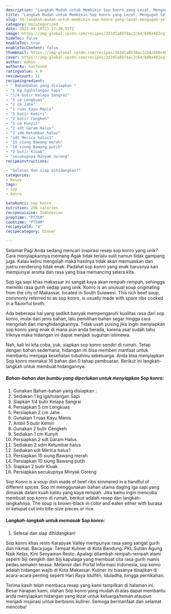 ```yaml
---
description: "Langkah Mudah untuk Membikin Sop konro yang Lezat, Mengugah Selera"
title: "Langkah Mudah untuk Membikin Sop konro yang Lezat, Mengugah Selera"
slug: 39-langkah-mudah-untuk-membikin-sop-konro-yang-lezat-mengugah-selera
category: Uncategorized
date: 2022-09-18T21:17:28.557Z
image: https://img-global.cpcdn.com/recipes/3d3d1a85f8ac2cb4/680x482cq70/sop-konro-foto-resep-utama.jpg
hideToc: false
enableToc: true
enableTocContent: false
thumbnail: https://img-global.cpcdn.com/recipes/3d3d1a85f8ac2cb4/680x482cq70/sop-konro-foto-resep-utama.jpg
cover: https://img-global.cpcdn.com/recipes/3d3d1a85f8ac2cb4/680x482cq70/sop-konro-foto-resep-utama.jpg
author: Admin
authorAv: notfound
ratingvalue: 4.6
reviewcount: 11
recipeingredient:
- " Bahanbahan yang disiapkan "
- "1 kg Igatulangan Sapi"
- "1/4 butir Kelapa Sangrai"
- "5 cm Lengkuas"
- "2 cm Jahe"
- "1 ruas Kayu Manis"
- "5 butir Kemiri"
- "2 butir Cengkeh"
- "1 cm Kunyit"
- "2 sdt Garam Halus"
- "2 sdm Ketumbar halus"
- "sdt Merica halus1"
- "15 siung Bawang merah"
- "10 siung Bawang putih"
- "2 butir Kluak"
- "secukupnya Minyak Goreng"
recipeinstructions:

- "Selesai dan siap dihidangkan!"
categories:
- Resep
tags:
- sop
- konro

katakunci: sop konro 
nutrition: 296 calories
recipecuisine: Indonesian
preptime: "PT35M"
cooktime: "PT58M"
recipeyield: "4"
recipecategory: Dinner

---
```



Selamat Pagi Anda sedang mencari inspirasi resep sop konro yang unik? Cara menyiapkannya memang Agak tidak terlalu sulit namun tidak gampang juga. Kalau keliru mengolah maka hasilnya tidak akan memuaskan dan justru cenderung tidak enak. Padahal sop konro yang enak harusnya kan mempunyai aroma dan rasa yang bisa memancing selera kita.


Sop iga sapi khas makassar ini sangat kaya akan rempah-rempah, sehingga memiliki rasa gurih sedap yang unik. Konro is an unusual soup originating from the city of Makassar, located in South Sulawesi. This rich beef soup, commonly referred to as sop konro, is usually made with spare ribs cooked in a flavorful broth.

Ada beberapa hal yang sedikit banyak mempengaruhi kualitas rasa dari sop konro, mulai dari jenis bahan, lalu pemilihan bahan segar hingga cara mengolah dan menghidangkannya. Tidak usah pusing jika ingin menyiapkan sop konro yang enak di mana pun anda berada, karena asal sudah tahu triknya maka hidangan ini dapat menjadi suguhan istimewa.


Nah, kali ini kita coba, yuk, siapkan sop konro sendiri di rumah. Tetap dengan bahan sederhana, hidangan ini bisa memberi manfaat untuk membantu menjaga kesehatan tubuhmu sekeluarga. Anda bisa menyiapkan Sop konro memakai 16 bahan dan 0 tahap pembuatan. Berikut ini langkah-langkah untuk membuat hidangannya.

<!--inarticleads1-->

##### Bahan-bahan dan bumbu yang diperlukan untuk menyiapkan Sop konro:

1. Gunakan  Bahan-bahan yang disiapkan :
1. Sediakan 1 kg Iga/tulangan Sapi
1. Siapkan 1/4 butir Kelapa Sangrai
1. Persiapkan 5 cm Lengkuas
1. Persiapkan 2 cm Jahe
1. Gunakan 1 ruas Kayu Manis
1. Ambil 5 butir Kemiri
1. Gunakan 2 butir Cengkeh
1. Sediakan 1 cm Kunyit
1. Persiapkan 2 sdt Garam Halus
1. Sediakan 2 sdm Ketumbar halus
1. Sediakan sdt Merica halus1
1. Persiapkan 15 siung Bawang merah
1. Persiapkan 10 siung Bawang putih
1. Siapkan 2 butir Kluak
1. Persiapkan secukupnya Minyak Goreng


Sop Konro is a soup dish made of beef ribs simmered in a handful of different spices. Sop ini menggunakan bahan utama daging iga sapi yang dimasak dalam kuah kaldu yang kaya rempah. Jika kamu ingin mencoba membuat sop konro di rumah, berikut adalah resep dan langkah-langkahnya. The soup is brown-black in color and eaten either with burasa or ketupat cut into bite-size pieces or rice. 

<!--inarticleads2-->

##### Langkah-langkah untuk memasak Sop konro:


1. Selesai dan siap dihidangkan!

Sop konro khas resto Karapyak Valley mempunyai rasa yang sangat gurih dan nikmat. Baca juga: Tempat Kuliner di Kota Bandung: PKL Sultan Agung Naik Kelas, Kini Senyaman Resto. Apalagi ditambah rempah-rempah alami seperti biji cengkih dan biji kapulaga yang membuat cita rasa gurih manis pedas semakin terasa. Melansir dari Portal Informasi Indonesia, sop konro adalah hidangan wajib di Kota Makassar. Kuliner ini biasanya disajikan di acara-acara penting seperti Hari Raya Idulfitri, Iduladha, hingga pernikahan. 

Terima kasih telah membaca resep yang kami tampilkan di halaman ini. Besar harapan kami, olahan Sop konro yang mudah di atas dapat membantu anda menyiapkan hidangan yang lezat untuk keluarga/teman ataupun menjadi inspirasi untuk berbisnis kuliner. Semoga bermanfaat dan selamat mencoba!
